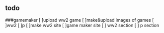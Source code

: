 ## todo

###gamemaker
  [ ]upload ww2 game
  [ ]make&upload images of games
    [ ]ww2
    [ ]p
  [ ]make ww2 site
  [ ]game maker site
    [ ] ww2 section
    [ ] p section
